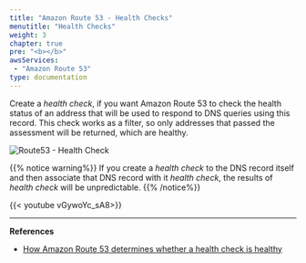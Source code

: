 ```yaml
---
title: "Amazon Route 53 - Health Checks"
menutitle: "Health Checks"
weight: 3
chapter: true
pre: "<b></b>"
awsServices:
 - "Amazon Route 53"
type: documentation
---
```


Create a *health check*, if you want Amazon Route 53 to check the health status of an address that will be used to respond to DNS queries using this record. This check works as a filter, so only addresses that passed the assessment will be returned, which are healthy.

![Route53 - Health Check](/images/route53-health-checks.png)

{{% notice warning%}}
If you create a *health check* to the DNS record itself and then associate that DNS record with it *health check*, the results of *health check* will be unpredictable.
{{% /notice%}}

{{< youtube vGywoYc_sA8>}}

---
**References**
- [How Amazon Route 53 determines whether a health check is healthy](https://docs.aws.amazon.com/Route53/latest/DeveloperGuide/dns-failover-determining-health-of-endpoints.html)
